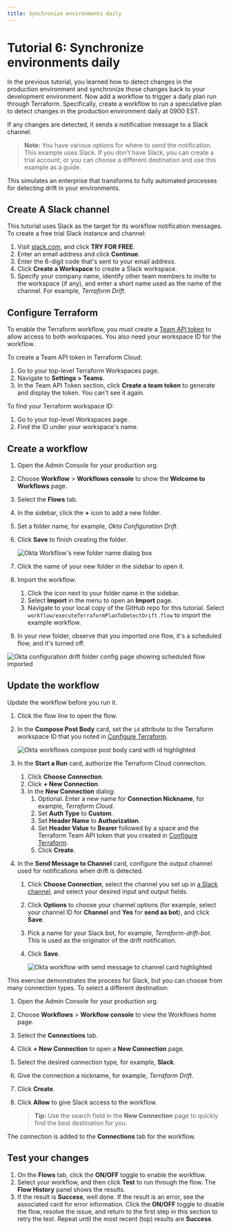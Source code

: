 ```yaml
---
title: Synchronize environments daily
---
```


# Tutorial 6: Synchronize environments daily

In the previous tutorial, you learned how to detect changes in the production environment and synchronize those changes back to your development environment. Now add a workflow to trigger a daily plan run through Terraform. Specifically, create a workflow to run a speculative plan to detect changes in the production environment daily at 0900 EST.

If any changes are detected, it sends a notification message to a Slack channel.

> **Note:** You have various options for where to send the notification. This example uses Slack. If you don't have Slack, you can create a trial account, or you can choose a different destination and use this example as a guide.

This simulates an enterprise that transforms to fully automated processes for detecting drift in your environments.

## Create A Slack channel

This tutorial uses Slack as the target for its workflow notification messages. To create a free trial Slack instance and channel:

1. Visit [slack.com](https://slack.com), and click **TRY FOR FREE**.
2. Enter an email address and click **Continue**.
3. Enter the 6-digit code that's sent to your email address.
4. Click **Create a Workspace** to create a Slack workspace.
5. Specify your company name, identify other team members to invite to the workspace (if any), and enter a short name used as the name of the channel. For example, _Terraform Drift_.

## Configure Terraform

To enable the Terraform workflow, you must create a [Team API token](https://developer.hashicorp.com/terraform/cloud-docs/users-teams-organizations/api-tokens#team-api-tokens) to allow access to both workspaces. You also need your workspace ID for the workflow.

To create a Team API token in Terraform Cloud:

1. Go to your top-level Terraform Workspaces page.
1. Navigate to **Settings > Teams**.
1. In the Team API Token section, click **Create a team token** to generate and display the token. You can't see it again.

To find your Terraform workspace ID:

1. Go to your top-level Workspaces page.
1. Find the ID under your workspace's name.

## Create a workflow

1. Open the Admin Console for your production org.
1. Choose **Workflow** > **Workflows console** to show the **Welcome to Workflows** page.
1. Select the **Flows** tab.
1. In the sidebar, click the **+** icon to add a new folder.
1. Set a folder name, for example, _Okta Configuration Drift_.
1. Click **Save** to finish creating the folder.

   <div class="full border">

   ![Okta Workflow's new folder name dialog box](/img/architecture/multiple-environments/lab-6-new-workflow-folder.png)

   </div>

1. Click the name of your new folder in the sidebar to open it.
1. Import the workflow.
   1. Click the icon next to your folder name in the sidebar.
   1. Select **Import** in the menu to open an **Import** page.
   1. Navigate to your local copy of the GitHub repo for this tutorial. Select `workflow/executeTerraformPlanToDetectDrift.flow` to import the example workflow.
1. In your new folder, observe that you imported one flow, it's a scheduled flow, and it's turned off.

<div class="full border">

![Okta configuration drift folder config page showing scheduled flow imported](/img/architecture/multiple-environments/lab-6-scheduled-flow.png)

</div>

## Update the workflow

Update the workflow before you run it.

1. Click the flow line to open the flow.
2. In the **Compose Post Body** card, set the `id` attribute to the Terraform workspace ID that you noted in [Configure Terraform](#configure-terraform).

   <div class="full border">

   ![Okta workflows compose post body card with id highlighted](/img/architecture/multiple-environments/lab-6-compose-post-body.png)

   </div>

3. In the **Start a Run** card, authorize the Terraform Cloud connection.
   1. Click **Choose Connection**.
   2. Click **+ New Connection**.
   3. In the **New Connection** dialog:
      1. Optional. Enter a new name for **Connection Nickname**, for example, _Terraform Cloud_.
      2. Set **Auth Type** to **Custom**.
      3. Set **Header Name** to **Authorization**.
      4. Set **Header Value** to **Bearer** followed by a space and the Terraform Team API token that you created in [Configure Terraform](#configure-terraform).
      5. Click **Create**.

4. In the **Send Message to Channel** card, configure the output channel used for notifications when drift is detected.
   1. Click **Choose Connection**, select the channel you set up in [a Slack channel](/architecture-center/architectures/multiple-environments/lab/#a-slack-channel), and select your desired input and output fields.
   2. Click **Options** to choose your channel options (for example, select your channel ID for **Channel** and **Yes** for **send as bot**), and click **Save**.
   3. Pick a name for your Slack bot, for example, _Terraform-drift-bot_. This is used as the originator of the drift notification.
   4. Click **Save**.

      <div class="half border">

      ![Okta workflow with send message to channel card highlighted](/img/architecture/multiple-environments/lab-6-slack-channel.png)

      </div>

This exercise demonstrates the process for Slack, but you can choose from many connection types. To select a different destination:

1. Open the Admin Console for your production org.
1. Choose **Workflows** > **Workflow console** to view the Workflows home page.
1. Select the **Connections** tab.
1. Click **+ New Connection** to open a **New Connection** page.
1. Select the desired connection type, for example, **Slack**.
1. Give the connection a nickname, for example, _Terraform Drift_.
1. Click **Create**.
1. Click **Allow** to give Slack access to the workflow.

   > **Tip:** Use the search field in the **New Connection** page to quickly find the best destination for you.

The connection is added to the **Connections** tab for the workflow.

## Test your changes

1. On the **Flows** tab, click the **ON/OFF** toggle to enable the workflow.
2. Select your workflow, and then click **Test** to run through the flow. The **Flow History** panel shows the results.
3. If the result is **Success**, well done. If the result is an error, see the associated card for error information. Click the **ON/OFF** toggle to disable the flow, resolve the issue, and return to the first step in this section to retry the test. Repeat until the most recent (top) results are **Success**.
